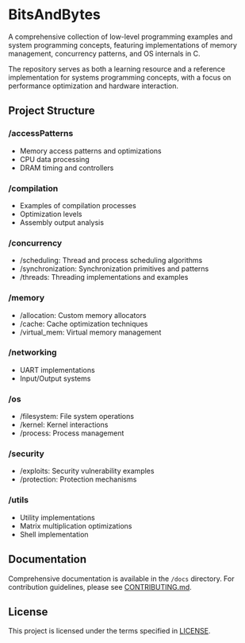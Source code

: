 # BitsAndBytes

A comprehensive collection of low-level programming examples and system programming concepts, featuring implementations of memory management, concurrency patterns, and OS internals in C.

The repository serves as both a learning resource and a reference implementation for systems programming concepts, with a focus on performance optimization and hardware interaction.

## Project Structure

### /accessPatterns
- Memory access patterns and optimizations
- CPU data processing
- DRAM timing and controllers

### /compilation
- Examples of compilation processes
- Optimization levels
- Assembly output analysis

### /concurrency
- /scheduling: Thread and process scheduling algorithms
- /synchronization: Synchronization primitives and patterns
- /threads: Threading implementations and examples

### /memory
- /allocation: Custom memory allocators
- /cache: Cache optimization techniques
- /virtual_mem: Virtual memory management

### /networking
- UART implementations
- Input/Output systems

### /os
- /filesystem: File system operations
- /kernel: Kernel interactions
- /process: Process management

### /security
- /exploits: Security vulnerability examples
- /protection: Protection mechanisms

### /utils
- Utility implementations
- Matrix multiplication optimizations
- Shell implementation

## Documentation

Comprehensive documentation is available in the `/docs` directory. For contribution guidelines, please see [CONTRIBUTING.md](CONTRIBUTING.md).

## License

This project is licensed under the terms specified in [LICENSE](LICENSE).